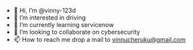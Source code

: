 - 👋 Hi, I’m @vinny-123d
- 👀 I’m interested in driving
- 🌱 I’m currently learning servicenow
- 💞️ I’m looking to collaborate on cybersecurity
- 📫 How to reach me drop a mail to vinnucheruku@gmail.com

<!---
vinny-123d/vinny-123d is a ✨ special ✨ repository because its `README.md` (this file) appears on your GitHub profile.
You can click the Preview link to take a look at your changes.
--->

